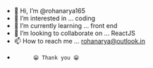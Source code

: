 - 👋 Hi, I’m @rohanarya165
- 👀 I’m interested in ... coding
- 🌱 I’m currently learning ... front end
- 💞️ I’m looking to collaborate on ... ReactJS
- 📫 How to reach me ... rohanarya@outlook.in
-           😁 Thank you 😁

<!---
rohanarya165/rohanarya165 is a ✨ special ✨ repository because its `README.md` (this file) appears on your GitHub profile.
You can click the Preview link to take a look at your changes.
--->
